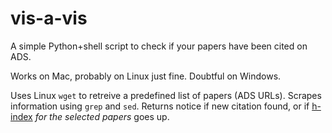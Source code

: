 vis-a-vis
=========

A simple Python+shell script to check if your papers have been cited on ADS. 

Works on Mac, probably on Linux just fine. Doubtful on Windows.

Uses Linux `wget` to retreive a predefined list of papers (ADS URLs). Scrapes information using `grep` and `sed`. Returns notice if new citation found, or if [h-index](http://en.wikipedia.org/wiki/H-index) *for the selected papers* goes up.
